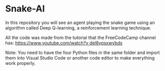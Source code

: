 # Snake-AI
In this repository you will see an agent playing the snake game using an algorithm called Deep Q-learning, a reinforcement learning technique.

All the code was made from the tutorial that the FreeCodeCamp channel has: [https://www.youtube.com/watch?v del8ypsxwybds](url)

Note: You need to have the four Python files in the same folder and import them into Visual Studio Code or another code editor to make everything work properly.
